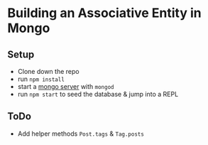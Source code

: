 # Building an Associative Entity in Mongo

## Setup

* Clone down the repo
* run `npm install`
* start a [mongo server](https://docs.mongodb.org/manual/tutorial/manage-mongodb-processes/) with `mongod`
* run `npm start` to seed the database & jump into a REPL

## ToDo

* Add helper methods `Post.tags` & `Tag.posts`
